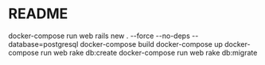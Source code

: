 # README

docker-compose run web rails new . --force --no-deps --database=postgresql
docker-compose build
docker-compose up
docker-compose run web rake db:create
docker-compose run web rake db:migrate